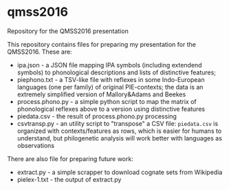 # qmss2016
Repository for the QMSS2016 presentation

This repository contains files for preparing my presentation for the QMSS2016. These are:

* ipa.json - a JSON file mapping IPA symbols (including extendend symbols) to phonological descriptions and lists of 
distinctive features;
* piephono.txt - a TSV-like file with reflexes in some Indo-European languages (one per family) of original PIE-contexts; the 
data is an extremely simplified version of Mallory&Adams and Beekes
* process.phono.py - a simple python script to map the matrix of phonological reflexes above to a version using distinctive 
features
* piedata.csv - the result of process.phono.py processing
* csvtransp.py - an utility script to "transpose" a CSV file: `piedata.csv` is organized with contexts/features as rows, which 
is easier for humans to understand, but philogenetic analysis will work better with languages as observations

There are also file for preparing future work:

* extract.py - a simple scrapper to download cognate sets from Wikipedia
* pielex-1.txt - the output of extract.py

